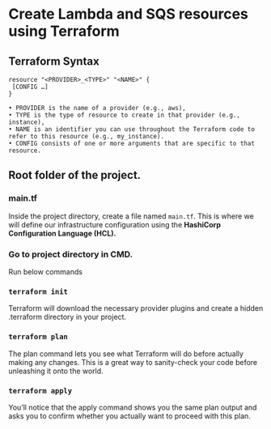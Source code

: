 # Create Lambda and SQS resources using Terraform

## Terraform Syntax
```
resource "<PROVIDER>_<TYPE>" "<NAME>" {
 [CONFIG …]
}
```

	• PROVIDER is the name of a provider (e.g., aws), 
	• TYPE is the type of resource to create in that provider (e.g., instance), 
	• NAME is an identifier you can use throughout the Terraform code to refer to this resource (e.g., my_instance).
	• CONFIG consists of one or more arguments that are specific to that resource.

## Root folder of the project. 
### main.tf
Inside the project directory, create a file named `main.tf`. 
This is where we will define our infrastructure configuration using the **HashiCorp Configuration Language (HCL).**

### Go to project directory in CMD.

Run below commands

### `terraform init`
Terraform will download the necessary provider plugins and create a hidden .terraform directory in your project.

### `terraform plan`
The plan command lets you see what Terraform will do before actually making any changes. This is a great way to sanity-check your code before unleashing it onto the world.

### `terraform apply`
You’ll notice that the apply command shows you the same plan output and asks you to confirm whether you actually want to proceed with this plan.

